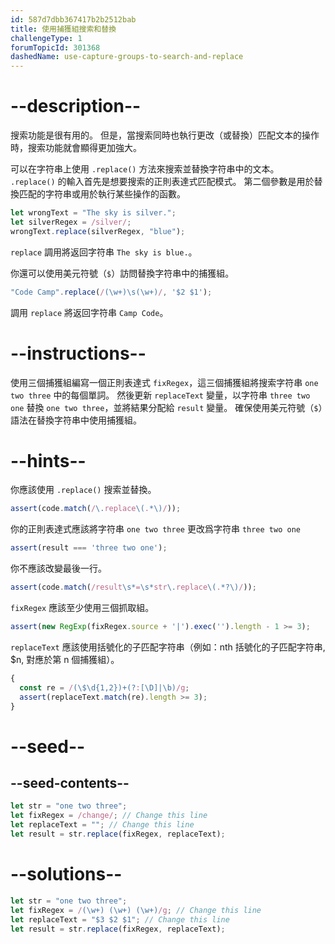 ```yaml
---
id: 587d7dbb367417b2b2512bab
title: 使用捕獲組搜索和替換
challengeType: 1
forumTopicId: 301368
dashedName: use-capture-groups-to-search-and-replace
---
```


# --description--

搜索功能是很有用的。 但是，當搜索同時也執行更改（或替換）匹配文本的操作時，搜索功能就會顯得更加強大。

可以在字符串上使用 `.replace()` 方法來搜索並替換字符串中的文本。 `.replace()` 的輸入首先是想要搜索的正則表達式匹配模式。 第二個參數是用於替換匹配的字符串或用於執行某些操作的函數。

```js
let wrongText = "The sky is silver.";
let silverRegex = /silver/;
wrongText.replace(silverRegex, "blue");
```

`replace` 調用將返回字符串 `The sky is blue.`。

你還可以使用美元符號（`$`）訪問替換字符串中的捕獲組。

```js
"Code Camp".replace(/(\w+)\s(\w+)/, '$2 $1');
```

調用 `replace` 將返回字符串 `Camp Code`。

# --instructions--

使用三個捕獲組編寫一個正則表達式 `fixRegex`，這三個捕獲組將搜索字符串 `one two three` 中的每個單詞。 然後更新 `replaceText` 變量，以字符串 `three two one` 替換 `one two three`，並將結果分配給 `result` 變量。 確保使用美元符號（`$`）語法在替換字符串中使用捕獲組。

# --hints--

你應該使用 `.replace()` 搜索並替換。

```js
assert(code.match(/\.replace\(.*\)/));
```

你的正則表達式應該將字符串 `one two three` 更改爲字符串 `three two one`

```js
assert(result === 'three two one');
```

你不應該改變最後一行。

```js
assert(code.match(/result\s*=\s*str\.replace\(.*?\)/));
```

`fixRegex` 應該至少使用三個抓取組。

```js
assert(new RegExp(fixRegex.source + '|').exec('').length - 1 >= 3);
```

`replaceText` 應該使用括號化的子匹配字符串（例如：nth 括號化的子匹配字符串, $n, 對應於第 n 個捕獲組）。

```js
{
  const re = /(\$\d{1,2})+(?:[\D]|\b)/g;
  assert(replaceText.match(re).length >= 3);
}
```

# --seed--

## --seed-contents--

```js
let str = "one two three";
let fixRegex = /change/; // Change this line
let replaceText = ""; // Change this line
let result = str.replace(fixRegex, replaceText);
```

# --solutions--

```js
let str = "one two three";
let fixRegex = /(\w+) (\w+) (\w+)/g; // Change this line
let replaceText = "$3 $2 $1"; // Change this line
let result = str.replace(fixRegex, replaceText);
```
